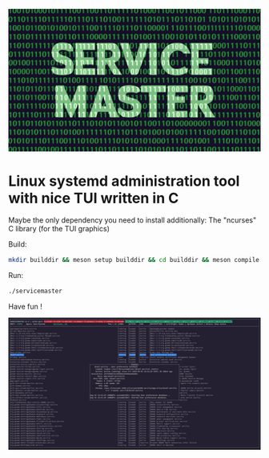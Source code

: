 <img src="servicemaster-logo.jpeg" alt="SM-Logo"></img>
# Linux systemd administration tool with nice TUI written in C
Maybe the only dependency you need to install additionally: The "ncurses" C library (for the TUI graphics)

Build:
```bash
mkdir builddir && meson setup builddir && cd builddir && meson compile
```
Run:
```bash
./servicemaster
```
Have fun !

<img src="servicemaster.png" alt="SM-screenshot"></img>
